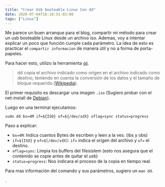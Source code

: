 ```yaml
---
title: "Crear Usb booteable Linux Con dd"
date: 2020-07-04T16:18:51-03:00
tags: ["Linux"]
---
```

Me parece un buen arranque para el blog, compartir mi método para crear un usb booteable Linux desde un archivo iso. Ademas, voy a intentar explicar un poco que función cumple cada parámetro. La idea de esto es practicar el `compartir informacion` de manera útil y no a forma de porta-papeles. 

Para hacer esto, utilizo la herramienta [`dd`](https://es.wikipedia.org/wiki/Dd_(Unix)).
> dd copia el archivo indicado como origen en el archivo indicado como destino, teniendo en cuenta la conversión de los datos y el tamaño de bloque requerido.([Wikipedia](https://es.wikipedia.org/wiki/Dd_(Unix))).

El primer requisito es descargar una imagen `.iso` (Sugiero probar con el net-install de [Debian](https://cdimage.debian.org/debian-cd/current/amd64/iso-cd/debian-10.4.0-amd64-netinst.iso)). 

Luego en una terminal ejecutamos: 
```
sudo dd bs=4M if=${ISO} of=${/dev/sdX} oflag=sync status=progress
```

Paso a explicar:
* `bs=4M`: Indica cuantos Bytes de escriben y leen a la ves. (ibs y obs) 
* `if=${ISO}` y `of=$[/dev/sdX]`: `if=` indica el origen del archivo y `of=` el destino.
* `oflag=sync`: Limpia los buffers del filesistem (esto nos asegura que el contenido se copie antes de quitar el usb)
* `status=progress`: Nos indicara el proceso de la copia en tiempo real. 

Para mas información del comando y sus parámetros, sugiero un `man dd`. 

.
